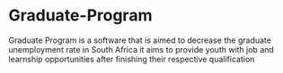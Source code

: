 # Graduate-Program
Graduate Program is a software that is aimed to decrease the graduate unemployment rate in South Africa
it aims to provide youth with job and learnship opportunities after finishing their respective qualification
